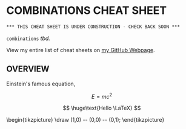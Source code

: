 # COMBINATIONS CHEAT SHEET

```txt
*** THIS CHEAT SHEET IS UNDER CONSTRUCTION - CHECK BACK SOON ***
```

`combinations` _tbd._

View my entire list of cheat sheets on
[my GitHub Webpage](https://jeffdecola.github.io/my-cheat-sheets/).

## OVERVIEW

Einstein's famous equation,

$$
E=mc^2
$$

$$
\huge\text{Hello \LaTeX}
$$

\begin{tikzpicture}
    \draw (1,0) -- (0,0) -- (0,1);
\end{tikzpicture}


